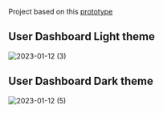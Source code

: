 Project based on this [prototype](https://www.figma.com/file/3ub7YonFcdHjGcAigqmwhN/CoinBase-Web-Dashboard?node-id=0%3A1&t=f2rAqACxV1pbZJWf-1)

## User Dashboard Light theme

![2023-01-12 (3)](https://user-images.githubusercontent.com/38440662/212087195-0468c421-6397-4154-9a88-3ef05bc17736.png)

## User Dashboard Dark theme

![2023-01-12 (5)](https://user-images.githubusercontent.com/38440662/212087284-d3938df6-8a9e-4afc-aafa-9ea02e405da1.png)
